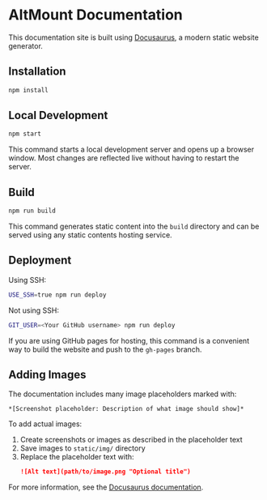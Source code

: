 # AltMount Documentation

This documentation site is built using [Docusaurus](https://docusaurus.io/), a modern static website generator.

## Installation

```bash
npm install
```

## Local Development

```bash
npm start
```

This command starts a local development server and opens up a browser window. Most changes are reflected live without having to restart the server.

## Build

```bash
npm run build
```

This command generates static content into the `build` directory and can be served using any static contents hosting service.

## Deployment

Using SSH:

```bash
USE_SSH=true npm run deploy
```

Not using SSH:

```bash
GIT_USER=<Your GitHub username> npm run deploy
```

If you are using GitHub pages for hosting, this command is a convenient way to build the website and push to the `gh-pages` branch.

## Adding Images

The documentation includes many image placeholders marked with:

```
*[Screenshot placeholder: Description of what image should show]*
```

To add actual images:

1. Create screenshots or images as described in the placeholder text
2. Save images to `static/img/` directory
3. Replace the placeholder text with:
   ```markdown
   ![Alt text](path/to/image.png "Optional title")
   ```

For more information, see the [Docusaurus documentation](https://docusaurus.io/).
